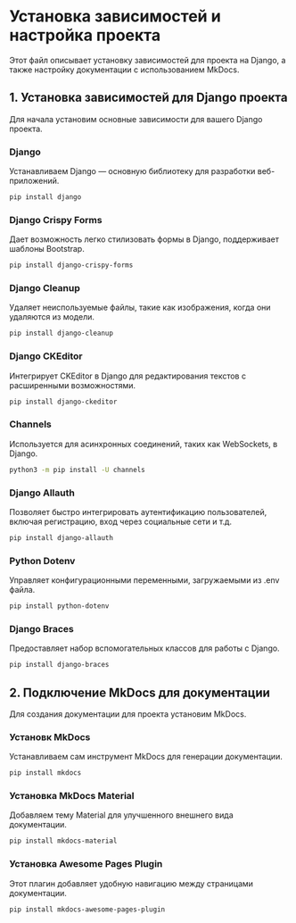 # Установка зависимостей и настройка проекта

Этот файл описывает установку зависимостей для проекта на Django, а также настройку документации с использованием MkDocs.

## 1. Установка зависимостей для Django проекта

Для начала установим основные зависимости для вашего Django проекта.

### Django
Устанавливаем Django — основную библиотеку для разработки веб-приложений.

```bash
pip install django
```

### Django Crispy Forms
Дает возможность легко стилизовать формы в Django, поддерживает шаблоны Bootstrap.

```bash
pip install django-crispy-forms
```

### Django Cleanup
Удаляет неиспользуемые файлы, такие как изображения, когда они удаляются из модели.

```bash
pip install django-cleanup
```

### Django CKEditor
Интегрирует CKEditor в Django для редактирования текстов с расширенными возможностями.

```bash
pip install django-ckeditor
```

### Channels
Используется для асинхронных соединений, таких как WebSockets, в Django.

```bash
python3 -m pip install -U channels
```

### Django Allauth
Позволяет быстро интегрировать аутентификацию пользователей, включая регистрацию, вход через социальные сети и т.д.

```bash
pip install django-allauth
```

### Python Dotenv
Управляет конфигурационными переменными, загружаемыми из .env файла.

```bash
pip install python-dotenv
```

### Django Braces
Предоставляет набор вспомогательных классов для работы с Django.

```bash
pip install django-braces
```

## 2. Подключение MkDocs для документации

Для создания документации для проекта установим MkDocs.

### Установк MkDocs

Устанавливаем сам инструмент MkDocs для генерации документации.

```bash
pip install mkdocs
```

### Установка MkDocs Material
Добавляем тему Material для улучшенного внешнего вида документации.

```bash
pip install mkdocs-material
```

### Установка Awesome Pages Plugin
Этот плагин добавляет удобную навигацию между страницами документации.

```bash
pip install mkdocs-awesome-pages-plugin
```